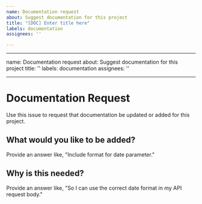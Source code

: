 ```yaml
---
name: Documentation request
about: Suggest documentation for this project
title: "[DOC] Enter title here"
labels: documentation
assignees: ''

---
```


---
name: Documentation request
about: Suggest documentation for this project
title: ''
labels: documentation
assignees: ''

---

# Documentation Request
Use this issue to request that documentation be updated or added for this project. 

## What would you like to be added?
Provide an answer like, "Include format for date parameter."

## Why is this needed?
Provide an answer like, "So I can use the correct date format in my API request body."
